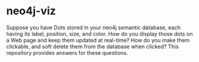# neo4j-viz
Suppose you have Dots stored in your neo4j semantic database, each having its label, position, size, and color. How do you display those dots on a Web page and keep them updated at real-time? How do you make them clickable, and soft delete them from the database when clicked? This repository provides answers for these questions.
